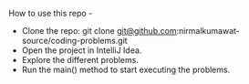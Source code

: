 How to use this repo - 
- Clone the repo: git clone git@github.com:nirmalkumawat-source/coding-problems.git
- Open the project in IntelliJ Idea.
- Explore the different problems.
- Run the main() method to start executing the problems.

